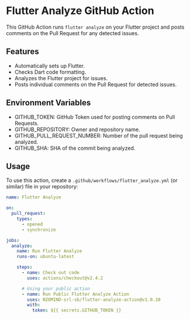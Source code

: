 # Flutter Analyze GitHub Action

This GitHub Action runs `flutter analyze` on your Flutter project and posts comments on the Pull Request for any detected issues.

## Features

- Automatically sets up Flutter.
- Checks Dart code formatting.
- Analyzes the Flutter project for issues.
- Posts individual comments on the Pull Request for detected issues.

## Environment Variables

- GITHUB_TOKEN: GitHub Token used for posting comments on Pull Requests.
- GITHUB_REPOSITORY: Owner and repository name.
- GITHUB_PULL_REQUEST_NUMBER: Number of the pull request being analyzed.
- GITHUB_SHA: SHA of the commit being analyzed.

## Usage

To use this action, create a `.github/workflows/flutter_analyze.yml` (or similar) file in your repository:

```yaml
name: Flutter Analyze

on:
  pull_request:
    types:
      - opened
      - synchronize

jobs:
  analyze:
    name: Run Flutter Analyze
    runs-on: ubuntu-latest

    steps:
      - name: Check out code
        uses: actions/checkout@v2.4.2

      # Using your public action
      - name: Run Public Flutter Analyze Action
        uses: NIOMIND-srl-sb/flutter-analyze-action@v1.0.10
        with:
          token: ${{ secrets.GITHUB_TOKEN }}
```
